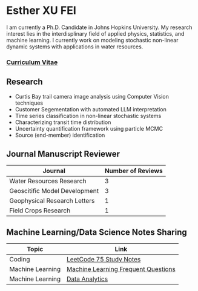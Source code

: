 # Esther XU FEI

I am currently a Ph.D. Candidate in Johns Hopkins University. My research interest lies in the interdisplinary field of applied physics, statistics, and machine learning. I currently work on modeling stochastic non-linear dynamic systems with applications in water resources. 

### [Curriculum Vitae](./CV/main.pdf)

## Research
- Curtis Bay trail camera image analysis using Computer Vision techniques
- Customer Segementation with automated LLM interpretation
- Time series classification in non-linear stochastic systems
- Characterizing transit time distribution
- Uncertainty quantification framework using particle MCMC
- Source (end-member) identification

## Journal Manuscript Reviewer

| Journal | Number of Reviews |
| ------- | ----------------- |
| Water Resources Research | 3 |
| Geoscitific Model Development | 3 |
| Geophysical Research Letters | 1 |
| Field Crops Research | 1 |


## Machine Learning/Data Science Notes Sharing

| Topic | Link |
| ----- | ---- |
| Coding | [LeetCode 75 Study Notes](./Notes/Leetcode75/leetcode_75_summary.md) |
| Machine Learning | [Machine Learning Frequent Questions](./Notes/ML_FAQ/faq_summary.md) |
| Machine Learning | [Data Analytics](./Notes/Data%20Analytics/da_ehe_summary.md) |










